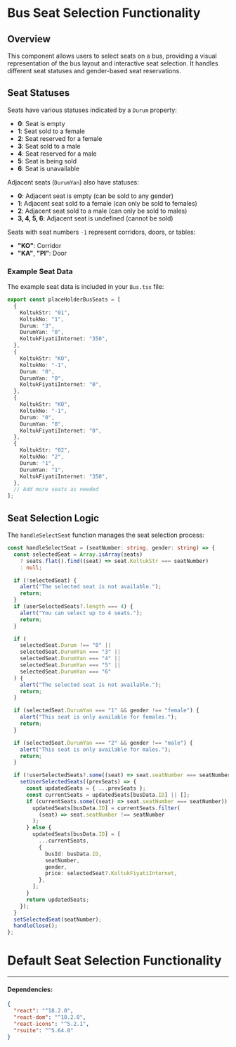 # Bus Seat Selection Functionality

## Overview

This component allows users to select seats on a bus, providing a visual representation of the bus layout and interactive seat selection. It handles different seat statuses and gender-based seat reservations.

## Seat Statuses

Seats have various statuses indicated by a `Durum` property:
- **0**: Seat is empty
- **1**: Seat sold to a female
- **2**: Seat reserved for a female
- **3**: Seat sold to a male
- **4**: Seat reserved for a male
- **5**: Seat is being sold
- **6**: Seat is unavailable

Adjacent seats (`DurumYan`) also have statuses:
- **0**: Adjacent seat is empty (can be sold to any gender)
- **1**: Adjacent seat sold to a female (can only be sold to females)
- **2**: Adjacent seat sold to a male (can only be sold to males)
- **3, 4, 5, 6**: Adjacent seat is undefined (cannot be sold)

Seats with seat numbers `-1` represent corridors, doors, or tables:
- **"KO"**: Corridor
- **"KA"**, **"PI"**: Door

### Example Seat Data

The example seat data is included in your `Bus.tsx` file:

```typescript
export const placeHolderBusSeats = [
  {
    KoltukStr: "01",
    KoltukNo: "1",
    Durum: "3",
    DurumYan: "0",
    KoltukFiyatiInternet: "350",
  },
  {
    KoltukStr: "KO",
    KoltukNo: "-1",
    Durum: "0",
    DurumYan: "0",
    KoltukFiyatiInternet: "0",
  },
  {
    KoltukStr: "KO",
    KoltukNo: "-1",
    Durum: "0",
    DurumYan: "0",
    KoltukFiyatiInternet: "0",
  },
  {
    KoltukStr: "02",
    KoltukNo: "2",
    Durum: "1",
    DurumYan: "1",
    KoltukFiyatiInternet: "350",
  },
  // Add more seats as needed
];
```

## Seat Selection Logic

The `handleSelectSeat` function manages the seat selection process:

```typescript
const handleSelectSeat = (seatNumber: string, gender: string) => {
  const selectedSeat = Array.isArray(seats)
    ? seats.flat().find((seat) => seat.KoltukStr === seatNumber)
    : null;

  if (!selectedSeat) {
    alert("The selected seat is not available.");
    return;
  }
  if (userSelectedSeats?.length === 4) {
    alert("You can select up to 4 seats.");
    return;
  }

  if (
    selectedSeat.Durum !== "0" ||
    selectedSeat.DurumYan === "3" ||
    selectedSeat.DurumYan === "4" ||
    selectedSeat.DurumYan === "5" ||
    selectedSeat.DurumYan === "6"
  ) {
    alert("The selected seat is not available.");
    return;
  }

  if (selectedSeat.DurumYan === "1" && gender !== "female") {
    alert("This seat is only available for females.");
    return;
  }

  if (selectedSeat.DurumYan === "2" && gender !== "male") {
    alert("This seat is only available for males.");
    return;
  }

  if (!userSelectedSeats?.some((seat) => seat.seatNumber === seatNumber)) {
    setUserSelectedSeats((prevSeats) => {
      const updatedSeats = { ...prevSeats };
      const currentSeats = updatedSeats[busData.ID] || [];
      if (currentSeats.some((seat) => seat.seatNumber === seatNumber)) {
        updatedSeats[busData.ID] = currentSeats.filter(
          (seat) => seat.seatNumber !== seatNumber
        );
      } else {
        updatedSeats[busData.ID] = [
          ...currentSeats,
          {
            busId: busData.ID,
            seatNumber,
            gender,
            price: selectedSeat?.KoltukFiyatiInternet,
          },
        ];
      }
      return updatedSeats;
    });
  }
  setSelectedSeat(seatNumber);
  handleClose();
};
```
# Default Seat Selection Functionality

-----

#### Dependencies:
```json
{
  "react": "^18.2.0",
  "react-dom": "^18.2.0",
  "react-icons": "^5.2.1",
  "rsuite": "^5.64.0"
}
```
